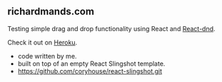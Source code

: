 ## richardmands.com

  Testing simple drag and drop functionality using React and <span> </span>
  <a href="http://react-dnd.github.io/react-dnd/docs-overview.html">React-dnd</a>.

  Check it out on <a href="https://cryptic-beyond-91670.herokuapp.com/">Heroku</a>.

* code written by me.
* built on top of an empty React Slingshot template.
* https://github.com/coryhouse/react-slingshot.git
